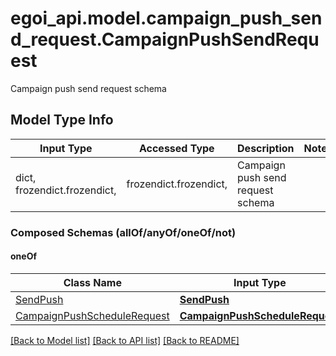 # egoi_api.model.campaign_push_send_request.CampaignPushSendRequest

Campaign push send request schema

## Model Type Info
Input Type | Accessed Type | Description | Notes
------------ | ------------- | ------------- | -------------
dict, frozendict.frozendict,  | frozendict.frozendict,  | Campaign push send request schema | 

### Composed Schemas (allOf/anyOf/oneOf/not)
#### oneOf
Class Name | Input Type | Accessed Type | Description | Notes
------------- | ------------- | ------------- | ------------- | -------------
[SendPush](SendPush.md) | [**SendPush**](SendPush.md) | [**SendPush**](SendPush.md) |  | 
[CampaignPushScheduleRequest](CampaignPushScheduleRequest.md) | [**CampaignPushScheduleRequest**](CampaignPushScheduleRequest.md) | [**CampaignPushScheduleRequest**](CampaignPushScheduleRequest.md) |  | 

[[Back to Model list]](../../README.md#documentation-for-models) [[Back to API list]](../../README.md#documentation-for-api-endpoints) [[Back to README]](../../README.md)

